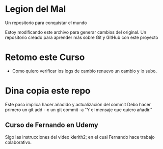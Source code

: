 # Legion del Mal
Un repositorio para conquistar el mundo

Estoy modificando este archivo para generar cambios del original.
Un repositorio creado para aprender más sobre Git y GitHub con este proyecto

# Retomo este Curso
- Como quiero verificar los logs de cambio renuevo un cambio y lo subo.

# Dina copia este repo
Este paso implica hacer añadido y actualización del commit
Debo hacer primero un git add - o un git commit -a "Y el mensaje que quiero añadir."

## Curso de Fernando en Udemy
Sigo las instrucciones del video klerith2; en el cual Fernando hace trabajo colaborativo.